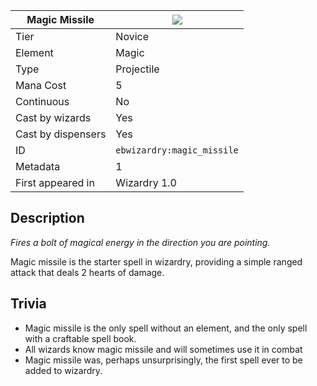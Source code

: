 | Magic Missile |![](https://github.com/Electroblob77/Wizardry/blob/1.12.2/src/main/resources/assets/ebwizardry/textures/spells/magic_missile.png)|
|---|---|
| Tier | Novice |
| Element | Magic |
| Type | Projectile |
| Mana Cost | 5 |
| Continuous | No |
| Cast by wizards | Yes |
| Cast by dispensers | Yes |
| ID | `ebwizardry:magic_missile` |
| Metadata | 1 |
| First appeared in | Wizardry 1.0 |
## Description
_Fires a bolt of magical energy in the direction you are pointing._

Magic missile is the starter spell in wizardry, providing a simple ranged attack that deals 2 hearts of damage.

## Trivia
- Magic missile is the only spell without an element, and the only spell with a craftable spell book.
- All wizards know magic missile and will sometimes use it in combat
- Magic missile was, perhaps unsurprisingly, the first spell ever to be added to wizardry.